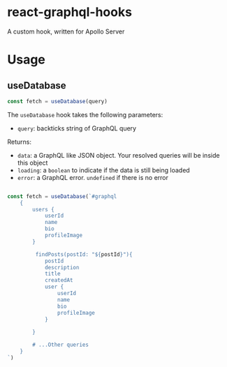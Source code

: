 # react-graphql-hooks
A custom hook, written for Apollo Server

# Usage
## useDatabase

```ts
const fetch = useDatabase(query)
```

The `useDatabase` hook takes the following parameters:

- `query`: backticks string of GraphQL query

Returns:

- `data`: a GraphQL like JSON object. Your resolved queries will be inside this object
- `loading`: a `boolean` to indicate if the data is still being loaded
- `error`: a GraphQL error. `undefined` if there is no error

```ts

const fetch = useDatabase(`#graphql
    {
        users {
            userId
            name
            bio
            profileImage
        }

         findPosts(postId: "${postId}"){
            postId
            description
            title
            createdAt
            user {
                userId
                name
                bio
                profileImage
            }
            
        }

        # ...Other queries
    }
`)
```
